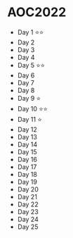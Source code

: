 # AOC2022

- Day 1 ⭐⭐
- Day 2
- Day 3
- Day 4
- Day 5 ⭐⭐
- Day 6
- Day 7
- Day 8
- Day 9 ⭐
- Day 10 ⭐⭐
- Day 11 ⭐
- Day 12
- Day 13
- Day 14
- Day 15
- Day 16
- Day 17
- Day 18
- Day 19
- Day 20
- Day 21
- Day 22
- Day 23
- Day 24
- Day 25
